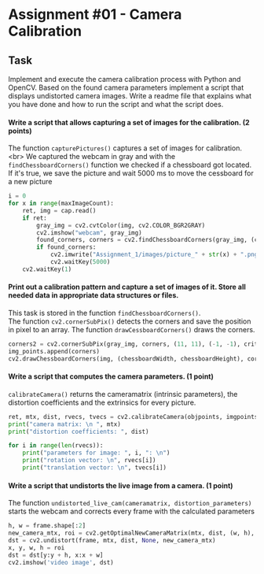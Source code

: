 # Assignment #01 - Camera Calibration

## Task

Implement and execute the camera calibration process with Python and OpenCV. Based on the found camera parameters implement a script that displays undistorted camera images. Write a readme file that explains what you have done and how to run the script and what the script does.

#### Write a script that allows capturing a set of images for the calibration. (2 points)

The function `capturePictures()` captures a set of images for calibration. <br\>
We captured the webcam in gray and with the `findChessboardCorners()` function we checked if a chessboard got located. If it's true, we save the picture and wait 5000 ms to move the cessboard for a new picture 
```python
i = 0
for x in range(maxImageCount):
    ret, img = cap.read()
    if ret:
        gray_img = cv2.cvtColor(img, cv2.COLOR_BGR2GRAY)
        cv2.imshow("webcam", gray_img)
        found_corners, corners = cv2.findChessboardCorners(gray_img, (chessboardWidth, chessboardHeight), None)
        if found_corners:
            cv2.imwrite("Assignment_1/images/picture_" + str(x) + ".png", gray_img)
            cv2.waitKey(5000)
    cv2.waitKey(1)
```
#### Print out a calibration pattern and capture a set of images of it. Store all needed data in appropriate data structures or files.

This task is stored in the function `findChessboardCorners()`. <br/>
The function `cv2.cornerSubPix()` detects the corners and save the position in pixel to an array. The function `drawCessboardCorners()` draws the corners.

```python
corners2 = cv2.cornerSubPix(gray_img, corners, (11, 11), (-1, -1), criteria)
img_points.append(corners)
cv2.drawChessboardCorners(img, (chessboardWidth, chessboardHeight), corners2, ret)

```
#### Write a script that computes the camera parameters. (1 point)

`calibrateCamera()` returns the cameramatrix (intrinsic parameters), the distortion coefficients and the extrinsics for every picture. 

```python
ret, mtx, dist, rvecs, tvecs = cv2.calibrateCamera(objpoints, imgpoints, gray.shape[::-1], None, None)
print("camera matrix: \n ", mtx)
print("distortion coefficients: ", dist)

for i in range(len(rvecs)):
    print("parameters for image: ", i, ": \n")
    print("rotation vector: \n", rvecs[i])
    print("translation vector: \n", tvecs[i])
```

#### Write a script that undistorts the live image from a camera. (1 point)

The function `undistorted_live_cam(cameramatrix, distortion_parameters)` starts the webcam
and corrects every frame with the calculated parameters
```python
h, w = frame.shape[:2]
new_camera_mtx, roi = cv2.getOptimalNewCameraMatrix(mtx, dist, (w, h), 1, (w, h))
dst = cv2.undistort(frame, mtx, dist, None, new_camera_mtx)
x, y, w, h = roi
dst = dst[y:y + h, x:x + w]
cv2.imshow('video image', dst)
```